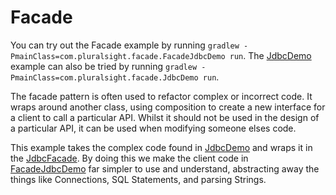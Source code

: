 # Facade

You can try out the Facade example by running `gradlew -PmainClass=com.pluralsight.facade.FacadeJdbcDemo run`.
The [JdbcDemo](JdbcDemo.java) example can also be tried by running `gradlew -PmainClass=com.pluralsight.facade.JdbcDemo run`.

The facade pattern is often used to refactor complex or incorrect code. It wraps around another class, using composition
to create a new interface for a client to call a particular API. Whilst it should not be used in the design of a 
particular API, it can be used when modifying someone elses code.

This example takes the complex code found in [JdbcDemo](JdbcDemo.java) and wraps it in the [JdbcFacade](JdbcFacade.java).
By doing this we make the client code in [FacadeJdbcDemo](FacadeJdbcDemo.java) far simpler to use and understand,
abstracting away the things like Connections, SQL Statements, and parsing Strings.

